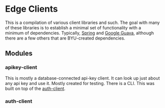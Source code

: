 # Edge Clients
This is a compilation of various client libraries and such. The goal with many of these libraries is to establish a minimal set of functionality with a minimum of dependencies. Typically, [Spring](http://projects.spring.io/spring-framework/) and [Google Guava](https://code.google.com/p/guava-libraries/), although there are a few others that are BYU-created dependencies.

## Modules

### apikey-client
This is mostly a database-connected api-key client. It can look up just about any api key and use it. Mostly created for testing. There is a CLI. This was built on top of the [auth-client](#auth-client).

### auth-client
